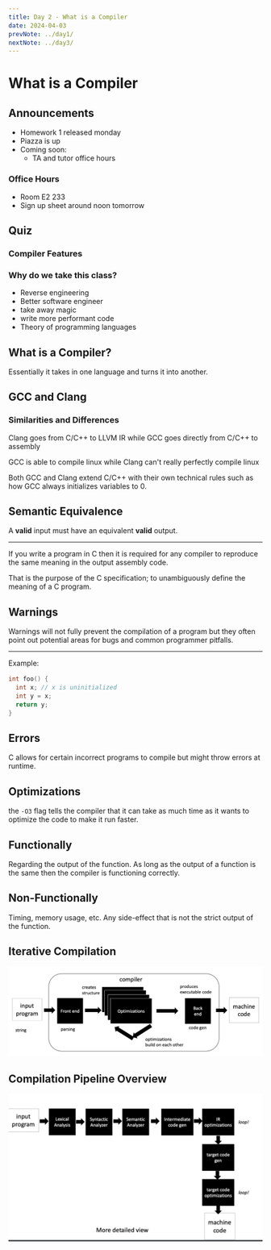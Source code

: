 ```yaml
---
title: Day 2 - What is a Compiler
date: 2024-04-03
prevNote: ../day1/
nextNote: ../day3/
---
```


# What is a Compiler

## Announcements

- Homework 1 released monday
- Piazza is up
- Coming soon:
  - TA and tutor office hours

### Office Hours

- Room E2 233
- Sign up sheet around noon tomorrow

## Quiz

### Compiler Features

### Why do we take this class?

- Reverse engineering
- Better software engineer
- take away magic
- write more performant code
- Theory of programming languages

## What is a Compiler?

Essentially it takes in one language and turns it into another.

## GCC and Clang

### Similarities and Differences

Clang goes from C/C++ to LLVM IR while GCC goes directly from C/C++ to assembly

GCC is able to compile linux while Clang can't really perfectly compile linux

Both GCC and Clang extend C/C++ with their own technical rules such as how GCC always initializes variables to 0.

## Semantic Equivalence

A **valid** input must have an equivalent **valid** output.

---

If you write a program in C then it is required for any compiler to reproduce the same meaning in the output assembly code.

That is the purpose of the C specification; to unambiguously define the meaning of a C program.

## Warnings

Warnings will not fully prevent the compilation of a program but they often point out potential areas for bugs and common programmer pitfalls.

---

Example:

```c
int foo() {
  int x; // x is uninitialized
  int y = x;
  return y;
}
```

## Errors

C allows for certain incorrect programs to compile but might throw errors at runtime.

## Optimizations

the `-O3` flag tells the compiler that it can take as much time as it wants to optimize the code to make it run faster.

## Functionally

Regarding the output of the function. As long as the output of a function is the same then the compiler is functioning correctly.

## Non-Functionally

Timing, memory usage, etc. Any side-effect that is not the strict output of the function.

## Iterative Compilation

![Input program to front end to a loop of optimizations to the back end to the machine code](./images//day2/iterative-compilation.png)

## Compilation Pipeline Overview

![A overview of the pipeline going through: input program, lexical analysis, syntactic analyzer, semantic analyzer, intermediate code gen, IR optimizations (loop), target code gen, target code optimizations (loop), and lastly into machine code.](./images/day2/pipeline.png)
